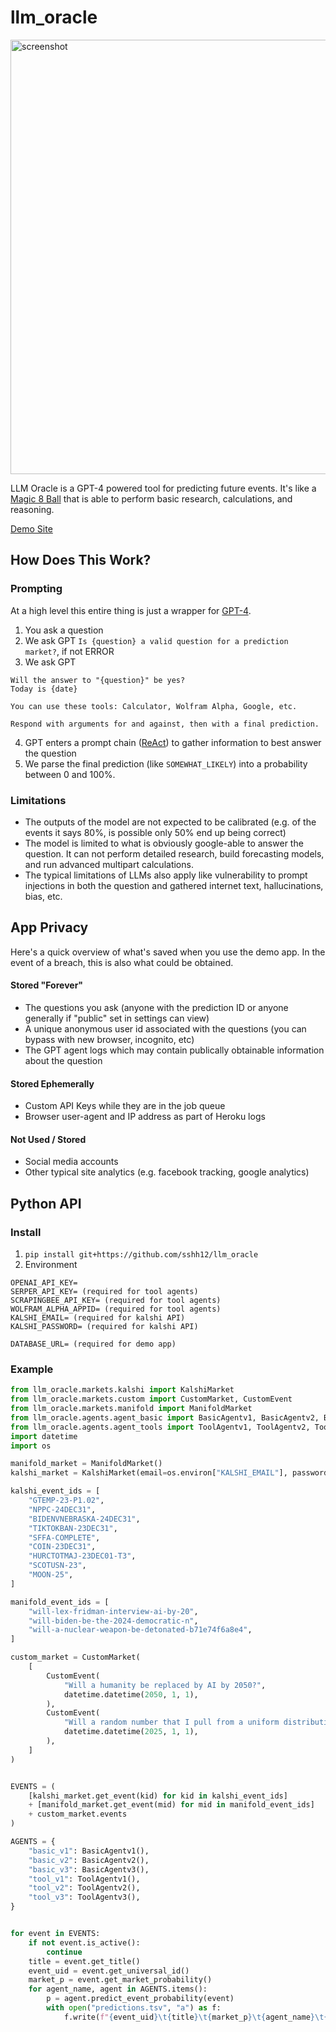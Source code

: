 # llm_oracle

<img width="695" alt="screenshot" src="https://user-images.githubusercontent.com/6625384/235320624-75ab6c5d-8722-45f9-8a3b-d3cd96d03063.png">

LLM Oracle is a GPT-4 powered tool for predicting future events. It's like a [Magic 8 Ball](https://en.wikipedia.org/wiki/Magic_8_Ball) that is able to perform basic research, calculations, and reasoning.

[Demo Site](https://oracle.sshh.io/)

## How Does This Work?

### Prompting

At a high level this entire thing is just a wrapper for [GPT-4](https://openai.com/research/gpt-4).

1. You ask a question
2. We ask GPT `Is {question} a valid question for a prediction market?`, if not ERROR
3. We ask GPT

```
Will the answer to "{question}" be yes?
Today is {date}

You can use these tools: Calculator, Wolfram Alpha, Google, etc.

Respond with arguments for and against, then with a final prediction.
```

4. GPT enters a prompt chain ([ReAct](https://www.promptingguide.ai/techniques/react)) to gather information to best answer the question
5. We parse the final prediction (like `SOMEWHAT_LIKELY`) into a probability between 0 and 100%.

### Limitations

- The outputs of the model are not expected to be calibrated (e.g. of the events it says 80%, is possible only 50% end up being correct)
- The model is limited to what is obviously google-able to answer the question. It can not perform detailed research, build forecasting models, and run advanced multipart calculations.
- The typical limitations of LLMs also apply like vulnerability to prompt injections in both the question and gathered internet text, hallucinations, bias, etc.

## App Privacy

Here's a quick overview of what's saved when you use the demo app. In the event of a breach, this is also what could be obtained.

#### Stored "Forever"

- The questions you ask (anyone with the prediction ID or anyone generally if "public" set in settings can view)
- A unique anonymous user id associated with the questions (you can bypass with new browser, incognito, etc)
- The GPT agent logs which may contain publically obtainable information about the question

#### Stored Ephemerally

- Custom API Keys while they are in the job queue
- Browser user-agent and IP address as part of Heroku logs

#### Not Used / Stored

- Social media accounts
- Other typical site analytics (e.g. facebook tracking, google analytics)

## Python API

### Install

1. `pip install git+https://github.com/sshh12/llm_oracle`
2. Environment

```
OPENAI_API_KEY=
SERPER_API_KEY= (required for tool agents)
SCRAPINGBEE_API_KEY= (required for tool agents)
WOLFRAM_ALPHA_APPID= (required for tool agents)
KALSHI_EMAIL= (required for kalshi API)
KALSHI_PASSWORD= (required for kalshi API)

DATABASE_URL= (required for demo app)
```

### Example

```python
from llm_oracle.markets.kalshi import KalshiMarket
from llm_oracle.markets.custom import CustomMarket, CustomEvent
from llm_oracle.markets.manifold import ManifoldMarket
from llm_oracle.agents.agent_basic import BasicAgentv1, BasicAgentv2, BasicAgentv3
from llm_oracle.agents.agent_tools import ToolAgentv1, ToolAgentv2, ToolAgentv3
import datetime
import os

manifold_market = ManifoldMarket()
kalshi_market = KalshiMarket(email=os.environ["KALSHI_EMAIL"], password=os.environ["KALSHI_PASSWORD"])

kalshi_event_ids = [
    "GTEMP-23-P1.02",
    "NPPC-24DEC31",
    "BIDENVNEBRASKA-24DEC31",
    "TIKTOKBAN-23DEC31",
    "SFFA-COMPLETE",
    "COIN-23DEC31",
    "HURCTOTMAJ-23DEC01-T3",
    "SCOTUSN-23",
    "MOON-25",
]

manifold_event_ids = [
    "will-lex-fridman-interview-ai-by-20",
    "will-biden-be-the-2024-democratic-n",
    "will-a-nuclear-weapon-be-detonated-b71e74f6a8e4",
]

custom_market = CustomMarket(
    [
        CustomEvent(
            "Will a humanity be replaced by AI by 2050?",
            datetime.datetime(2050, 1, 1),
        ),
        CustomEvent(
            "Will a random number that I pull from a uniform distribution [0, 100] be greater or equal to 99?",
            datetime.datetime(2025, 1, 1),
        ),
    ]
)


EVENTS = (
    [kalshi_market.get_event(kid) for kid in kalshi_event_ids]
    + [manifold_market.get_event(mid) for mid in manifold_event_ids]
    + custom_market.events
)

AGENTS = {
    "basic_v1": BasicAgentv1(),
    "basic_v2": BasicAgentv2(),
    "basic_v3": BasicAgentv3(),
    "tool_v1": ToolAgentv1(),
    "tool_v2": ToolAgentv2(),
    "tool_v3": ToolAgentv3(),
}


for event in EVENTS:
    if not event.is_active():
        continue
    title = event.get_title()
    event_uid = event.get_universal_id()
    market_p = event.get_market_probability()
    for agent_name, agent in AGENTS.items():
        p = agent.predict_event_probability(event)
        with open("predictions.tsv", "a") as f:
            f.write(f"{event_uid}\t{title}\t{market_p}\t{agent_name}\t{p}\n")

```
